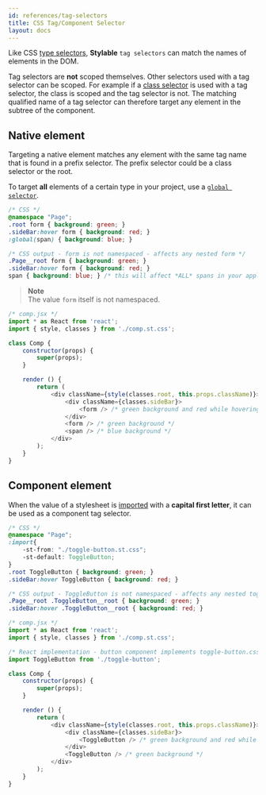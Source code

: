 ```yaml
---
id: references/tag-selectors
title: CSS Tag/Component Selector
layout: docs
---
```


Like CSS [type selectors](https://developer.mozilla.org/en-US/docs/Web/CSS/Type_selectors), **Stylable** `tag selectors` can match the names of elements in the DOM.

Tag selectors are **not** scoped themselves. Other selectors used with a tag selector can be scoped. For example if a [class selector](./class-selectors.md) is used with a tag selector, the class is scoped and the tag selector is not. The matching qualified name of a tag selector can therefore target any element in the subtree of the component. 

## Native element

Targeting a native element matches any element with the same tag name that is found in a prefix selector. The prefix selector could be a class selector or the root.

To target **all** elements of a certain type in your project, use a [`global selector`](./global-selectors.md).

```css
/* CSS */
@namespace "Page";
.root form { background: green; }
.sideBar:hover form { background: red; }
:global(span) { background: blue; }
```

```css
/* CSS output - form is not namespaced - affects any nested form */
.Page__root form { background: green; } 
.sideBar:hover form { background: red; }
span { background: blue; } /* this will affect *ALL* spans in your application */
```

> **Note**    
> The value `form` itself is not namespaced.

```js
/* comp.jsx */
import * as React from 'react';
import { style, classes } from './comp.st.css';

class Comp {
    constructor(props) {
        super(props);
    }

    render () {
        return (
            <div className={style(classes.root, this.props.className)}>
                <div className={classes.sideBar}>
                    <form /> /* green background and red while hovering parent */
                </div>
                <form /> /* green background */
                <span /> /* blue background */
            </div>
        );
    }
}
```

## Component element

When the value of a stylesheet is [imported](./imports.md) with a **capital first letter**, it can be used as a component tag selector.

```css
/* CSS */
@namespace "Page";
:import{
    -st-from: "./toggle-button.st.css";
    -st-default: ToggleButton;
}
.root ToggleButton { background: green; }
.sideBar:hover ToggleButton { background: red; }
```

```css
/* CSS output - ToggleButton is not namespaced - affects any nested toggle button */
.Page__root .ToggleButton__root { background: green; }
.sideBar:hover .ToggleButton__root { background: red; }
```


```js
/* comp.jsx */
import * as React from 'react';
import { style, classes } from './comp.st.css';

/* React implementation - button component implements toggle-button.css */
import ToggleButton from './toggle-button';

class Comp {
    constructor(props) {
        super(props);
    }

    render () {
        return (
            <div className={style(classes.root, this.props.className)}>
                <div className={classes.sideBar}>
                    <ToggleButton /> /* green background and red while hovering parent */
                </div>
                <ToggleButton /> /* green background */
            </div>
        );
    }
}
```
